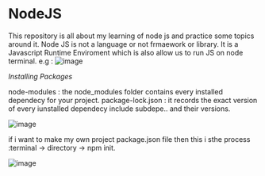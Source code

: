 # NodeJS
This repository is all about my learning of node js and practice some topics around it.
Node JS is not a language or not frmaework or library. It is a Javascript Runtime Enviroment which is also allow us to run JS on node terminal.
e.g : ![image](https://github.com/user-attachments/assets/2067e3cb-80fc-4eda-9b5e-1d1be8738b5e)


*Installing Packages*

node-modules : the node_modules folder contains every installed dependecy for your project.
package-lock.json : it records the exact version of every iunstalled dependecy include subdepe.. and their versions.

![image](https://github.com/user-attachments/assets/b28780fa-2567-454f-8271-215a24422a2a)


if i want to make my own project package.json file then this i sthe process :terminal -> directory -> npm init.

![image](https://github.com/user-attachments/assets/5956f867-a35a-48b7-8ee7-5797475dd8d2)
